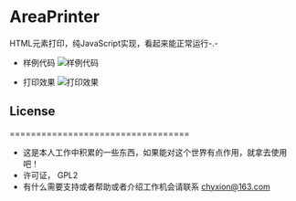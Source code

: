 AreaPrinter
===========

HTML元素打印，纯JavaScript实现，看起来能正常运行-.-

* 样例代码
![样例代码](https://github.com/chyxion/AreaPrinter/resources/raw/master/code.jpg)

* 打印效果
![打印效果](https://github.com/chyxion/AreaPrinter/resources/raw/master/print.jpg)

## License
==================================

* 这是本人工作中积累的一些东西，如果能对这个世界有点作用，就拿去使用吧！
* 许可证， GPL2 
* 有什么需要支持或者帮助或者介绍工作机会请联系 chyxion@163.com
